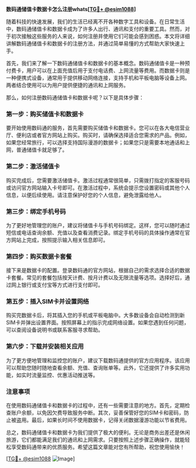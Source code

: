 **数码通储值卡数据卡怎么注册whats[[TG💪+ @esim1088](https://t.me/s/esim1088)]**

随着科技的快速发展，我们的生活已经离不开各种数字工具和设备。在日常生活中，数码通储值卡和数据卡成为了许多人出行、通讯和支付的重要工具。然而，对于初次接触这些服务的人来说，如何注册并使用它们可能会感到困惑。本文将详细讲解数码通储值卡和数据卡的注册方法，并通过简单易懂的方式帮助大家快速上手。

首先，我们来了解一下数码通储值卡和数据卡的基本概念。数码通储值卡是一种预付费卡，用户可以在上面充值后用于支付电话费、上网流量等费用。而数据卡则是一种便携式设备，通常用于提供移动网络连接，支持手机和平板电脑等设备上网。两者结合使用可以为用户提供便捷的通讯和上网服务。

那么，如何注册数码通储值卡和数据卡呢？以下是具体步骤：

### 第一步：购买储值卡和数据卡

要开始使用数码通的服务，首先需要购买储值卡和数据卡。您可以在各大电信营业厅、便利店或者官方网站上购买。购买时，请确保选择适合您需求的产品。例如，如果您经常旅行，可以选择支持国际漫游的数据卡；如果您只是需要本地通话和上网，普通储值卡就足够了。

### 第二步：激活储值卡

购买完成后，您需要激活储值卡。激活过程通常很简单，只需拨打指定的客服号码或访问官方网站输入卡号即可。在激活过程中，系统会提示您设置密码或其他个人信息，以便后续使用。请注意保护好您的个人信息，避免泄露给他人。

### 第三步：绑定手机号码

为了更好地管理您的账户，建议将储值卡与手机号码绑定。这样，您可以随时通过短信或电话查询余额、充值以及查看消费记录。绑定手机号码的具体操作通常在官方网站上完成，按照提示输入相关信息即可。

### 第四步：购买数据卡套餐

接下来是数据卡的配置。登录数码通的官方网站，根据自己的需求选择合适的数据卡套餐。常见的套餐包括按天计费、按月计费以及无限流量等选项。选择好后，通过网上银行或支付宝等方式进行支付即可。

### 第五步：插入SIM卡并设置网络

购买完数据卡后，将其插入您的手机或平板电脑中。大多数设备会自动检测到新SIM卡并弹出设置界面。按照屏幕上的指示完成网络设置。如果您遇到任何问题，可以查阅设备说明书或联系客服寻求帮助。

### 第六步：下载并安装相关应用

为了更方便地管理和监控您的账户，建议下载数码通提供的官方应用程序。该应用可以帮助您随时随地查看余额、充值、查询账单等。此外，它还提供了许多实用功能，如实时流量监控、优惠活动推送等。

### 注意事项

在使用数码通储值卡和数据卡的过程中，还有一些需要注意的地方。首先，定期检查账户余额，以免因欠费导致服务中断。其次，妥善保管好您的SIM卡和密码，防止被盗用。最后，如果长时间不使用数据卡，记得关闭数据漫游功能以节省费用。

总之，数码通储值卡和数据卡为我们提供了极大的便利。无论是商务出差还是休闲旅游，它们都能满足我们的通讯和上网需求。只要按照上述步骤正确操作，就能轻松享受数码通带来的优质服务。希望这篇文章能对您有所帮助，祝您使用愉快！

[[TG💪+ @esim1088](https://t.me/s/esim1088) ![Image](https://i.postimg.cc/4NQfJmqS/Snipaste-2025-05-13-00-14-12.png)]